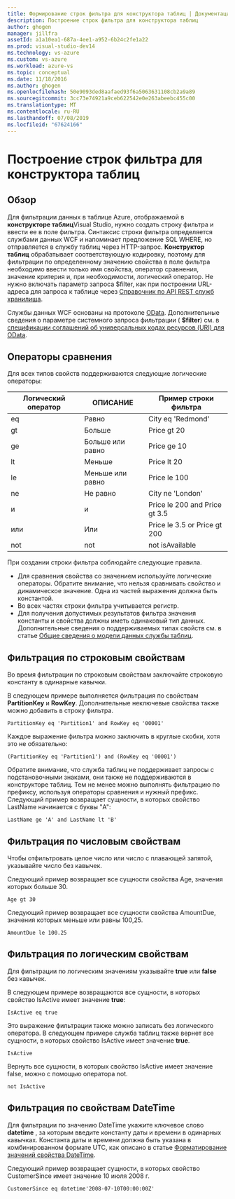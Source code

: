 ```yaml
---
title: Формирование строк фильтра для конструктора таблиц | Документация Майкрософт
description: Построение строк фильтра для конструктора таблиц
author: ghogen
manager: jillfra
assetId: a1a10ea1-687a-4ee1-a952-6b24c2fe1a22
ms.prod: visual-studio-dev14
ms.technology: vs-azure
ms.custom: vs-azure
ms.workload: azure-vs
ms.topic: conceptual
ms.date: 11/18/2016
ms.author: ghogen
ms.openlocfilehash: 50e9093ded8aafaed93f6a5063631108cb2a9a89
ms.sourcegitcommit: 3cc73e74921a9ceb622542e0e263abeebc455c00
ms.translationtype: MT
ms.contentlocale: ru-RU
ms.lasthandoff: 07/08/2019
ms.locfileid: "67624166"
---
```

# <a name="constructing-filter-strings-for-the-table-designer"></a>Построение строк фильтра для конструктора таблиц
## <a name="overview"></a>Обзор
Для фильтрации данных в таблице Azure, отображаемой в **конструкторе таблиц**Visual Studio, нужно создать строку фильтра и ввести ее в поле фильтра. Синтаксис строки фильтра определяется службами данных WCF и напоминает предложение SQL WHERE, но отправляется в службу таблиц через HTTP-запрос. **Конструктор таблиц** обрабатывает соответствующую кодировку, поэтому для фильтрации по определенному значению свойства в поле фильтра необходимо ввести только имя свойства, оператор сравнения, значение критерия и, при необходимости, логический оператор. Не нужно включать параметр запроса $filter, как при построении URL-адреса для запроса к таблице через [Справочник по API REST служб хранилища](http://go.microsoft.com/fwlink/p/?LinkId=400447).

Службы данных WCF основаны на протоколе [OData](http://go.microsoft.com/fwlink/p/?LinkId=214805). Дополнительные сведения о параметре системного запроса фильтрации ( **$filter**) см. в [спецификации соглашений об универсальных кодах ресурсов (URI) для OData](http://go.microsoft.com/fwlink/p/?LinkId=214806).

## <a name="comparison-operators"></a>Операторы сравнения
Для всех типов свойств поддерживаются следующие логические операторы:

| Логический оператор | ОПИСАНИЕ | Пример строки фильтра |
| --- | --- | --- |
| eq |Равно |City eq 'Redmond' |
| gt |Больше |Price gt 20 |
| ge |Больше или равно |Price ge 10 |
| lt |Меньше |Price lt 20 |
| le |Меньше или равно |Price le 100 |
| ne |Не равно |City ne 'London' |
| и |и |Price le 200 and Price gt 3.5 |
| или |Или |Price le 3.5 or Price gt 200 |
| not |not |not isAvailable |

При создании строки фильтра соблюдайте следующие правила.

* Для сравнения свойства со значением используйте логические операторы. Обратите внимание, что нельзя сравнивать свойство и динамическое значение. Одна из частей выражения должна быть константой.
* Во всех частях строки фильтра учитывается регистр.
* Для получения допустимых результатов фильтра значения константы и свойства должны иметь одинаковый тип данных. Дополнительные сведения о поддерживаемых типах свойств см. в статье [Общие сведения о модели данных службы таблиц](http://go.microsoft.com/fwlink/p/?LinkId=400448).

## <a name="filtering-on-string-properties"></a>Фильтрация по строковым свойствам
Во время фильтрации по строковым свойствам заключайте строковую константу в одинарные кавычки.

В следующем примере выполняется фильтрация по свойствам **PartitionKey** и **RowKey**. Дополнительные неключевые свойства также можно добавить в строку фильтра.

```
PartitionKey eq 'Partition1' and RowKey eq '00001'
```

Каждое выражение фильтра можно заключить в круглые скобки, хотя это не обязательно:

```
(PartitionKey eq 'Partition1') and (RowKey eq '00001')
```

Обратите внимание, что служба таблиц не поддерживает запросы с подстановочными знаками, они также не поддерживаются в конструкторе таблиц. Тем не менее можно выполнять фильтрацию по префиксу, используя операторы сравнения и нужный префикс. Следующий пример возвращает сущности, в которых свойство LastName начинается с буквы "A":

```
LastName ge 'A' and LastName lt 'B'
```

## <a name="filtering-on-numeric-properties"></a>Фильтрация по числовым свойствам
Чтобы отфильтровать целое число или число с плавающей запятой, указывайте число без кавычек.

Следующий пример возвращает все сущности свойства Age, значения которых больше 30.

```
Age gt 30
```

Следующий пример возвращает все сущности свойства AmountDue, значения которых меньше или равны 100,25.

```
AmountDue le 100.25
```

## <a name="filtering-on-boolean-properties"></a>Фильтрация по логическим свойствам
Для фильтрации по логическим значениям указывайте **true** или **false** без кавычек.

В следующем примере возвращаются все сущности, в которых свойство IsActive имеет значение **true**:

```
IsActive eq true
```

Это выражение фильтрации также можно записать без логического оператора. В следующем примере служба таблиц также вернет все сущности, в которых свойство IsActive имеет значение **true**.

```
IsActive
```

Вернуть все сущности, в которых свойство IsActive имеет значение false, можно с помощью оператора not.

```
not IsActive
```

## <a name="filtering-on-datetime-properties"></a>Фильтрация по свойствам DateTime
Для фильтрации по значению DateTime укажите ключевое слово **datetime** , за которым введите константу даты и времени в одинарных кавычках. Константа даты и времени должна быть указана в комбинированном формате UTC, как описано в статье [Форматирование значений свойства DateTime](http://go.microsoft.com/fwlink/p/?LinkId=400449).

Следующий пример возвращает сущности, в которых свойство CustomerSince имеет значение 10 июля 2008 г.

```
CustomerSince eq datetime'2008-07-10T00:00:00Z'
```
